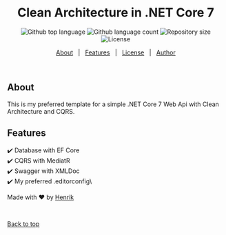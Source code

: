 <h1 align="center">Clean Architecture in .NET Core 7</h1>

<p align="center">
  <img alt="Github top language" src="https://img.shields.io/github/languages/top/MrHencke/cleanarchitecture?color=56BEB8">

  <img alt="Github language count" src="https://img.shields.io/github/languages/count/MrHencke/cleanarchitecture?color=56BEB8">

  <img alt="Repository size" src="https://img.shields.io/github/repo-size/MrHencke/cleanarchitecture?color=56BEB8">

  <img alt="License" src="https://img.shields.io/github/license/MrHencke/cleanarchitecture?color=56BEB8">
</p>

<p align="center">
  <a href="about">About</a> &#xa0; | &#xa0; 
  <a href="features">Features</a> &#xa0; | &#xa0;
  <a href="license">License</a> &#xa0; | &#xa0;
  <a href="https://github.com/MrHencke" target="_blank">Author</a>
</p>

<br>

## About ##

This is my preferred template for a simple .NET Core 7 Web Api with Clean Architecture and CQRS.

## Features ##

:heavy_check_mark: Database with EF Core\
:heavy_check_mark: CQRS with MediatR\
:heavy_check_mark: Swagger with XMLDoc\
:heavy_check_mark: My preferred .editorconfig\

Made with :heart: by <a href="https://github.com/MrHencke" target="_blank">Henrik</a>

&#xa0;

<a href="#top">Back to top</a>

